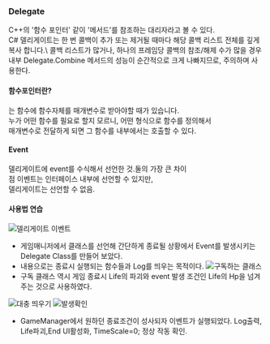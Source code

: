 ### Delegate
C++의 '함수 포인터' 같이 '메서드'를 참조하는 대리자라고 볼 수 있다.\
C# 델리게이트는 한 번 콜백이 추가 또는 제거될 때마다 해당 콜백 리스트 전체를 깊게 복사 합니다.\ 
콜백 리스트가 많거나, 하나의 프레임당 콜백의 참조/해제 수가 많을 경우\
내부 Delegate.Combine 메서드의 성능이 순간적으로 크게 나빠지므로, 주의하며 사용한다.

#### 함수포인터란?
는 함수에 함수자체를 매개변수로 받아야할 때가 있습니다. \
누가 어떤 함수를 필요로 할지 모르니, 어떤 형식으로 함수를 정의해서 \
매개변수로 전달하게 되면 그 함수를 내부에서는 호출할 수 있다.

#### Event
델리게이트에 event를 수식해서 선언한 것.둘의 가장 큰 차이\
점 이벤트는 인터페이스 내부에 선언할 수 있지만,\
델리게이트는 선언할 수 없음.

#### 사용법 연습
![델리게이트 이벤트](https://user-images.githubusercontent.com/93506849/212274938-701b2506-a56f-4d30-a328-620196bd60f0.JPG)
- 게임매니저에서 클래스를 선언해 간단하게 종료될 상황에서 Event를 발생시키는 Delegate Class를 만들어 보았다.
- 내용으로는 종료시 실행되는 함수들과 Log를 띄우는 목적이다. 
![구독하는 클래스](https://user-images.githubusercontent.com/93506849/212274989-5ed65676-464e-40a0-bcca-4c5abf605a01.JPG)
- 구독 클래스 역시 게임 종료시 Life의 파괴와 event 발생 조건인 Life의 Hp을 넘겨주는 것으로 사용하였다.

![대충 띄우기](https://user-images.githubusercontent.com/93506849/212276065-9aa9d767-6499-4ad2-9ab0-f56defa39330.JPG)
![발생확인](https://user-images.githubusercontent.com/93506849/212276080-b21b0b3d-2639-4c47-881c-a040b304b7ca.JPG)
- GameManager에서 원하던 종료조건이 성사되자 이벤트가 실행되었다. Log출력, Life파괴,End UI활성화, TimeScale=0; 정상 작동 확인.
